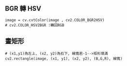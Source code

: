 ## BGR 轉 HSV
    image = cv.cvtColor(image , cv2.COLOR_BGR2HSV)
    # cv2.COLOR_HSV2BGR :轉回RGB

## 畫矩形
    # (x1,y1)為左上, (x2, y2)為右下, 線寬若-1-->矩形填滿
    cv2.rectangle(image, (x1, y1), (x2, y2), (B,G,R), 線寬)
